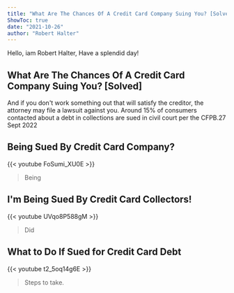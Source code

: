```yaml
---
title: "What Are The Chances Of A Credit Card Company Suing You? [Solved]"
ShowToc: true 
date: "2021-10-26"
author: "Robert Halter" 
---
```


Hello, iam Robert Halter, Have a splendid day!
## What Are The Chances Of A Credit Card Company Suing You? [Solved]
And if you don't work something out that will satisfy the creditor, the attorney may file a lawsuit against you. Around 15% of consumers contacted about a debt in collections are sued in civil court per the CFPB.27 Sept 2022

## Being Sued By Credit Card Company?
{{< youtube FoSumi_XU0E >}}
>Being 

## I'm Being Sued By Credit Card Collectors!
{{< youtube UVqo8P588gM >}}
>Did 

## What to Do If Sued for Credit Card Debt
{{< youtube t2_5oq14g6E >}}
>Steps to take.

